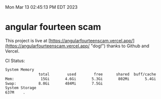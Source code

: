 Mon Mar 13 02:45:13 PM EDT 2023

# angular fourteen scam


This project is live at [https://angularfourteenscam.vercel.app/](https://angularfourteenscam.vercel.app/ "dog!") thanks to Github and Vercel.

CI Status: 

```bash
System Memory
               total        used        free      shared  buff/cache   available
Mem:            15Gi       4.6Gi       5.3Gi       802Mi       5.4Gi       9.5Gi
Swap:          8.0Gi       484Mi       7.5Gi
System Storage
637M	.
```
```bash
